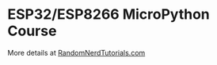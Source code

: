 # ESP32/ESP8266 MicroPython Course 
More details at [RandomNerdTutorials.com](https://randomnerdtutorials.com)
